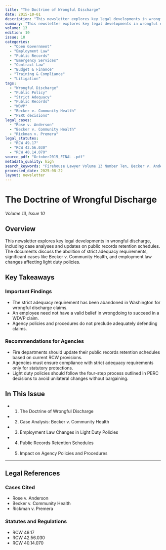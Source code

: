 ```yaml
---
title: "The Doctrine of Wrongful Discharge"
date: 2015-10-01
description: "This newsletter explores key legal developments in wrongful discharge, including case analyses and updates on public records retention schedules. The documents discuss the abolition of strict adequacy requirements, significant cases like Becker v. Community Health, and employment law changes affecting light duty policies."
summary: "This newsletter explores key legal developments in wrongful discharge, including case analyses and updates on public records retention schedules. The documents discuss the abolition of strict adequacy requirements, significant cases like Becker v. Community Health, and employment law changes affecting light duty policies."
volume: 13
edition: 10
issue: 10
categories:
  - "Open Government"
  - "Employment Law"
  - "Public Records"
  - "Emergency Services"
  - "Contract Law"
  - "Budget & Finance"
  - "Training & Compliance"
  - "Litigation"
tags:
  - "Wrongful Discharge"
  - "Public Policy"
  - "Strict Adequacy"
  - "Public Records"
  - "WDVP"
  - "Becker v. Community Health"
  - "PERC decisions"
legal_cases:
  - "Rose v. Anderson"
  - "Becker v. Community Health"
  - "Rickman v. Premera"
legal_statutes:
  - "RCW 49.17"
  - "RCW 42.56.030"
  - "RCW 40.14.070"
source_pdf: "October2015_FINAL .pdf"
metadata_quality: high
search_keywords: "Firehouse Lawyer Volume 13 Number Ten, Becker v. Anderson, wrongful discharge doctrine, Washington Supreme Court, public policy violation, October 2015"
processed_date: 2025-08-22
layout: newsletter
---
```


# The Doctrine of Wrongful Discharge

*Volume 13, Issue 10*

## Overview

This newsletter explores key legal developments in wrongful discharge, including case analyses and updates on public records retention schedules. The documents discuss the abolition of strict adequacy requirements, significant cases like Becker v. Community Health, and employment law changes affecting light duty policies.

## Key Takeaways

### Important Findings

- The strict adequacy requirement has been abandoned in Washington for wrongful discharge claims.
- An employee need not have a valid belief in wrongdoing to succeed in a WDVP claim.
- Agency policies and procedures do not preclude adequately defending claims.

### Recommendations for Agencies

- Fire departments should update their public records retention schedules based on current RCW provisions.
- Agencies must ensure compliance with strict adequacy requirements only for statutory protections.
- Light duty policies should follow the four-step process outlined in PERC decisions to avoid unilateral changes without bargaining.

## In This Issue

- 1. The Doctrine of Wrongful Discharge
- 2. Case Analysis: Becker v. Community Health
- 3. Employment Law Changes in Light Duty Policies
- 4. Public Records Retention Schedules
- 5. Impact on Agency Policies and Procedures

---

## Legal References

### Cases Cited

- Rose v. Anderson
- Becker v. Community Health
- Rickman v. Premera

### Statutes and Regulations

- RCW 49.17
- RCW 42.56.030
- RCW 40.14.070

